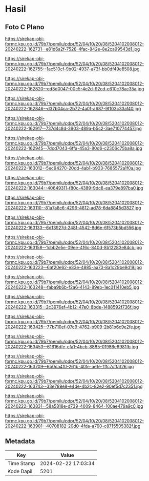 # Hasil

## Foto C Plano

https://sirekap-obj-formc.kpu.go.id/79b7/pemilu/pdpr/52/04/10/20/08/5204102008012-20240222-162731--e81d6a2f-7528-4fac-842e-8e2ca99543d1.jpg

https://sirekap-obj-formc.kpu.go.id/79b7/pemilu/pdpr/52/04/10/20/08/5204102008012-20240222-162755--1ac510cf-9b02-4937-a73f-bb0df49e8508.jpg

https://sirekap-obj-formc.kpu.go.id/79b7/pemilu/pdpr/52/04/10/20/08/5204102008012-20240222-162820--ed3d0047-00c5-4e2d-92cd-c610c78ac35a.jpg

https://sirekap-obj-formc.kpu.go.id/79b7/pemilu/pdpr/52/04/10/20/08/5204102008012-20240222-162846--d37b04ca-2b72-4a0f-a687-9f103c33af40.jpg

https://sirekap-obj-formc.kpu.go.id/79b7/pemilu/pdpr/52/04/10/20/08/5204102008012-20240222-162917--737d4c8d-3903-489a-b5c2-3ae710774457.jpg

https://sirekap-obj-formc.kpu.go.id/79b7/pemilu/pdpr/52/04/10/20/08/5204102008012-20240222-162945--7dcd7043-6ffa-45a3-80d6-c2306c75ba8a.jpg

https://sirekap-obj-formc.kpu.go.id/79b7/pemilu/pdpr/52/04/10/20/08/5204102008012-20240222-163012--5ec94270-20dd-4ab1-b933-7685572a1f0a.jpg

https://sirekap-obj-formc.kpu.go.id/79b7/pemilu/pdpr/52/04/10/20/08/5204102008012-20240222-163044--40649311-f80c-4389-9dc8-ea379e897ba0.jpg

https://sirekap-obj-formc.kpu.go.id/79b7/pemilu/pdpr/52/04/10/20/08/5204102008012-20240222-163110--81a7a8c6-4296-4812-ad78-6da8845d3827.jpg

https://sirekap-obj-formc.kpu.go.id/79b7/pemilu/pdpr/52/04/10/20/08/5204102008012-20240222-163133--6d13927d-248f-4542-8d6e-6f573b5bd556.jpg

https://sirekap-obj-formc.kpu.go.id/79b7/pemilu/pdpr/52/04/10/20/08/5204102008012-20240222-163158--1cbb2e5e-09ee-4f6c-840d-8b12283e84cb.jpg

https://sirekap-obj-formc.kpu.go.id/79b7/pemilu/pdpr/52/04/10/20/08/5204102008012-20240222-163223--6af20e62-e33e-4885-aa73-8a1c29be9d19.jpg

https://sirekap-obj-formc.kpu.go.id/79b7/pemilu/pdpr/52/04/10/20/08/5204102008012-20240222-163248--faba9b6b-f2a6-4143-89eb-1ec011410eb5.jpg

https://sirekap-obj-formc.kpu.go.id/79b7/pemilu/pdpr/52/04/10/20/08/5204102008012-20240222-163315--2c3976ef-4b12-47e0-8bde-1488592f736f.jpg

https://sirekap-obj-formc.kpu.go.id/79b7/pemilu/pdpr/52/04/10/20/08/5204102008012-20240222-163425--77b710ef-07c9-4762-b909-2b81b6c9e2fe.jpg

https://sirekap-obj-formc.kpu.go.id/79b7/pemilu/pdpr/52/04/10/20/08/5204102008012-20240222-163453--61616dfe-cfa1-4bcb-8885-01986e6981fb.jpg

https://sirekap-obj-formc.kpu.go.id/79b7/pemilu/pdpr/52/04/10/20/08/5204102008012-20240222-163709--6b0da4f0-261b-40fe-ae1e-1ffc7cffa126.jpg

https://sirekap-obj-formc.kpu.go.id/79b7/pemilu/pdpr/52/04/10/20/08/5204102008012-20240222-163743--33e789e8-e4de-4b2c-82e2-90ef5d7c2351.jpg

https://sirekap-obj-formc.kpu.go.id/79b7/pemilu/pdpr/52/04/10/20/08/5204102008012-20240222-163831--58a5818e-d739-4009-8464-100ae479a9c0.jpg

https://sirekap-obj-formc.kpu.go.id/79b7/pemilu/pdpr/52/04/10/20/08/5204102008012-20240222-163901--40708182-20d0-4fda-a790-c8715505382f.jpg


## Metadata

| Key        | Value               |
| ---------- | ------------------- |
| Time Stamp | 2024-02-22 17:03:34 |
| Kode Dapil | 5201                |



